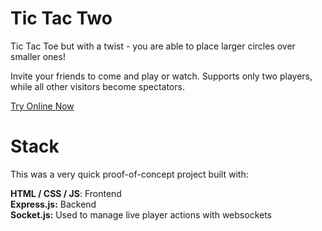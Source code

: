 # Tic Tac Two

Tic Tac Toe but with a twist - you are able to place larger circles over smaller ones!

Invite your friends to come and play or watch. Supports only two players, while all other visitors become spectators.

[Try Online Now](http://152.69.166.108:3000)

# Stack
This was a very quick proof-of-concept project built with:

**HTML / CSS / JS**: Frontend  
**Express.js:** Backend  
**Socket.js:** Used to manage live player actions with websockets  
